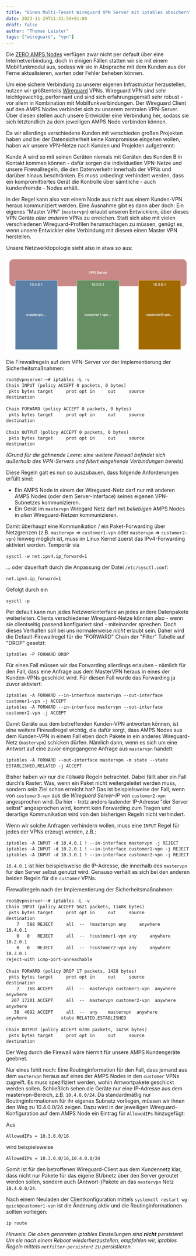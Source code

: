```yaml
---
title: "Einen Multi-Tenant Wireguard VPN Server mit iptables absichern"
date: 2023-11-29T11:31:59+01:00
draft: false
author: "Thomas Leister"
tags: ["wireguard", "vpn"]
---
```


Die [ZERO AMPS Nodes](https://www.zero-iee.com/de/products/) verfügen zwar nicht per default über eine Internetverbindung, doch in einigen Fällen statten wir sie mit einem Mobilfunkmodul aus, sodass wir sie in Absprache mit dem Kunden aus der Ferne aktualisieren, warten oder Fehler beheben können. 

Um eine sichere Verbindung zu unserer eigenen Infrastruktur herzustellen, nutzen wir größtenteils [Wireguard](https://www.wireguard.com) VPNs. Wireguard VPN sind sehr leichtgewichtig, performant und sind sich erfahrungsgemäß sehr robust - vor allem in Kombination mit Mobilfunkverbindungen. Der Wireguard Client auf den AMPS Nodes verbindet sich zu unserem zentralen VPN-Server. Über diesen stellen auch unsere Entwickler eine Verbindung her, sodass sie sich letztendlich zu dem jeweiligen AMPS Node verbinden können. 

<!--more-->

Da wir allerdings verschiedene Kunden mit verschieden großen Projekten haben und bei der Datensicherheit keine Kompromisse eingehen wollen, haben wir unsere VPN-Netze nach Kunden und Projekten aufgetrennt:

Kunde A wird so mit seinen Geräten niemals mit Geräten des Kunden B in Kontakt kommen können - dafür sorgen die individuellen VPN-Netze und unsere Firewallregeln, die den Datenverkehr innerhalb der VPNs und darüber hinaus beschränken. Es muss unbedingt verhindert werden, dass ein kompromittiertes Gerät die Kontrolle über sämtliche - auch kundenfremde - Nodes erhält. 

In der Regel kann also von einem Node aus nicht aus einem Kunden-VPN heraus kommuniziert werden. Eine Ausnahme gibt es dann aber doch: Ein eigenes "Master VPN" (`mastervpn`) erlaubt unseren Entwicklern, über dieses VPN Geräte _aller anderen_ VPNs zu erreichen. Statt sich also mit vielen verschiedenen Wireguard-Profilen herumschlagen zu müssen, genügt es, wenn unsere Entwickler eine Verbindung mit diesem einen Master VPN herstellen. 

Unsere Netzwerktopologie sieht also in etwa so aus: 

![Networks Graphics](images/wireguard-networks.svg)


Die Firewallregeln auf dem VPN-Server vor der Implementierung der Sicherheitsmaßnahmen:

```
root@vpnserver:~# iptables -L -v
Chain INPUT (policy ACCEPT 0 packets, 0 bytes)
 pkts bytes target     prot opt in     out     source               destination         

Chain FORWARD (policy ACCEPT 0 packets, 0 bytes)
 pkts bytes target     prot opt in     out     source               destination                 

Chain OUTPUT (policy ACCEPT 0 packets, 0 bytes)
 pkts bytes target     prot opt in     out     source               destination 
```

_(Grund für die gähnende Leere: eine weitere Firewall befindet sich außerhalb des VPN-Servers und filtert eingehende Verbindungen bereits)_


Diese Regeln galt es nun so auszubauen, dass folgende Anforderungen erfüllt sind:

* Ein AMPS Node in einem der Wireguard-Netz darf nur mit anderen AMPS Nodes (oder dem Server-Interface) seines eigenen VPN-Subnetzes kommunizieren. 
* Ein Gerät im `mastervpn` Wiregard Netz darf mit _beliebigen_ AMPS Nodes in _allen_ Wireguard-Netzen kommunizieren. 


Damit überhaupt eine Kommunikation / ein Paket-Forwarding über Netzgrenzen (z.B. `mastervpn` => `customer1-vpn` oder `mastervpn` => `customer2-vpn`) hinweg möglich ist, muss im Linux Kernel zuerst das IPv4-Forwarding aktiviert werden. Temporär via 

	sysctl -w net.ipv4.ip_forward=1

... oder dauerhaft durch die Anpassung der Datei `/etc/sysctl.conf`:

	net.ipv4.ip_forward=1

Gefolgt durch ein 

	sysctl -p

Per default kann nun jedes Netzwerkinterface an jedes andere Datenpakete weiterleiten. Clients verschiedener Wireguard-Netze könnten also - wenn sie clientseitig passend konfiguriert sind -  miteinander sprechen. Doch dieses Verhalten soll bei uns normalerweise _nicht_ erlaubt sein. Daher wird die Default-Firewallregel für die "FORWARD" Chain der "Filter" Tabelle auf "DROP" gesetzt:

	iptables -P FORWARD DROP

Für einen Fall müssen wir das Forwarding allerdings erlauben - nämlich für den Fall, dass eine Anfrage aus dem MasterVPN heraus in eines der Kunden-VPNs geschickt wird. Für diesen Fall wurde das Forwarding ja zuvor aktiviert:

	iptables -A FORWARD --in-interface mastervpn --out-interface customer1-vpn -j ACCEPT
	iptables -A FORWARD --in-interface mastervpn --out-interface customer2-vpn -j ACCEPT


Damit Geräte aus dem betreffenden Kunden-VPN antworten können, ist eine weitere Firewallregel wichtig, die dafür sorgt, dass AMPS Nodes aus dem Kunden-VPN in einem Fall eben doch Pakete in ein anderes Wireguard-Netz (`mastervpn`) schicken dürfen. Nämlich dann, wenn es sich um eine Antwort auf eine zuvor eingegangene Anfrage aus `mastervpn` handelt:

	iptables -A FORWARD --out-interface mastervpn -m state --state ESTABLISHED,RELATED -j ACCEPT


Bisher haben wir nur die `FORWARD` Regeln betrachtet. Dabei fällt aber ein Fall durch's Raster: Was, wenn ein Paket nicht weitergeleitet werden muss, sondern sein Ziel schon erreicht hat? Das ist beispielsweise der Fall, wenn von `customer3-vpn` aus die _Wireguard Server-IP_ von `customer2-vpn` angesprochen wird. Da hier - trotz anders lautender IP-Adresse "der Server selbst" angesprochen wird, kommt kein Forwarding zum Tragen und derartige Kommunikation wird von den bisherigen Regeln nicht verhindert.

Wenn wir solche Anfragen verhindern wollen, muss eine `INPUT` Regel für jedes der VPNs erzeugt werden, z.B.:

	iptables -A INPUT -d 10.4.0.1 ! --in-interface mastervpn -j REJECT
	iptables -A INPUT -d 10.2.0.1 ! --in-interface customer1-vpn -j REJECT
	iptables -A INPUT -d 10.3.0.1 ! --in-interface customer2-vpn -j REJECT

`10.4.0.1` ist hier beispielsweise die IP-Adresse, die innerhalb des `mastervpn` für den Server selbst genutzt wird. Genauso verhält es sich bei den anderen beiden Regeln für die `customer` VPNs.

Firewallregeln nach der Implementierung der Sicherheitsmaßnahmen:

```
root@vpnserver:~# iptables -L -v
Chain INPUT (policy ACCEPT 5621 packets, 1148K bytes)
 pkts bytes target     prot opt in     out     source               destination         
    7   588 REJECT     all  --  !mastervpn any     anywhere             10.4.0.1             
    0   0   REJECT     all  --  !customer1-vpn any     anywhere             10.2.0.1            
    0   0   REJECT     all  --  !customer2-vpn any     anywhere             10.3.0.1                
reject-with icmp-port-unreachable

Chain FORWARD (policy DROP 17 packets, 1428 bytes)
 pkts bytes target     prot opt in     out     source               destination                   
    2   168 ACCEPT     all  --  mastervpn customer1-vpn  anywhere             anywhere            
  207 17201 ACCEPT     all  --  mastervpn customer2-vpn  anywhere             anywhere            
   38  4692 ACCEPT     all  --  any    mastervpn  anywhere             anywhere             state RELATED,ESTABLISHED

Chain OUTPUT (policy ACCEPT 6708 packets, 1425K bytes)
 pkts bytes target     prot opt in     out     source               destination
```



Der Weg durch die Firewall wäre hiermit für unsere AMPS Kundengeräte geebnet. 

Nur eines fehlt noch: Eine Routinginformation für den Fall, dass jemand aus dem `mastervpn` heraus auf eines der AMPS Nodes in den `customer` VPNs zugreift. Es muss spezifiziert werden, wohin Antwortpakete geschickt werden sollen. Schließlich sehen die Geräte nur eine IP-Adresse aus dem mastervpn-Bereich, z.B. `10.4.0.0/24`. Da standardmäßig nur Routinginformationen für ihr eigenes Subnetz vorliegen, müssen wir ihnen den Weg zu 10.4.0.0/24 zeigen. Dazu wird in der jeweiligen Wireguard-Konfiguration auf dem AMPS Node ein Eintrag für `AllowedIPs` hinzugefügt:

Aus 

	AllowedIPs = 10.3.0.0/16

wird beispielsweise

	AllowedIPs = 10.3.0.0/16,10.4.0.0/24

Somit ist für den betroffenen Wireguard-Client aus dem Kundennetz klar, dass nicht nur Pakete für das eigene SUbnetz über den Server geroutet werden sollen, sondern auch (Antwort-)Pakete an das `mastervpn` Netz `10.4.0.0/24`.

Nach einem Neuladen der Clientkonfiguration mittels `systemctl restart wg-quick@customer1-vpn` ist die Änderung aktiv und die Routinginformationen sollten vorliegen:

	ip route


_Hinweis: Die oben genannten iptables Einstellungen sind **nicht** persistent! Um sie nach einem Reboot wiederherzustellen, empfehlen wir, iptables Regeln mittels `netfilter-persistent` zu persistieren._